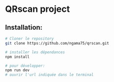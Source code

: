 # QRscan project

## Installation:

```sh
# Cloner le repository
git clone https://github.com/ngama75/qrscan.git

# installer les dépendances
npm install

# pour développer:
npm run dev
# ouvrir l'url indiquée dans le terminal

```

